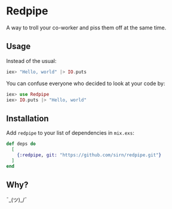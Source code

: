 # Redpipe

A way to troll your co-worker and piss them off at the same time.

## Usage

Instead of the usual:

```elixir
iex> "Hello, world" |> IO.puts
```

You can confuse everyone who decided to look at your code by:

```elixir
iex> use Redpipe
iex> IO.puts |> "Hello, world"
```

## Installation

Add `redpipe` to your list of dependencies in `mix.exs`:

```elixir
def deps do
  [
    {:redpipe, git: "https://github.com/sirn/redpipe.git"}
  ]
end
```

## Why?

¯\_(ツ)\_/¯
